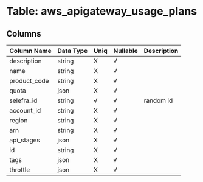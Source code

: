 # Table: aws_apigateway_usage_plans

## Columns 

|  Column Name   |  Data Type  | Uniq | Nullable | Description | 
|  ----  | ----  | ----  | ----  | ---- | 
| description | string | X | √ |  | 
| name | string | X | √ |  | 
| product_code | string | X | √ |  | 
| quota | json | X | √ |  | 
| selefra_id | string | √ | √ | random id | 
| account_id | string | X | √ |  | 
| region | string | X | √ |  | 
| arn | string | X | √ |  | 
| api_stages | json | X | √ |  | 
| id | string | X | √ |  | 
| tags | json | X | √ |  | 
| throttle | json | X | √ |  | 


